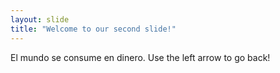 ```yaml
---
layout: slide
title: "Welcome to our second slide!"
---
```

El mundo se consume en dinero.
Use the left arrow to go back!